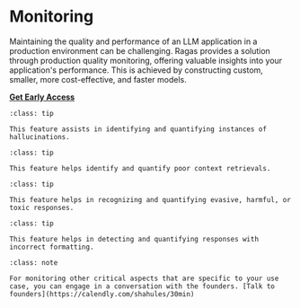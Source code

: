 # Monitoring

Maintaining the quality and performance of an LLM application in a production environment can be challenging. Ragas provides a solution through production quality monitoring, offering valuable insights into your application's performance. This is achieved by constructing custom, smaller, more cost-effective, and faster models.

[**Get Early Access**](https://calendly.com/shahules/30min)

```{admonition} **Faithfulness**
:class: tip

This feature assists in identifying and quantifying instances of hallucinations.
```

```{admonition} **Bad retrieval**
:class: tip

This feature helps identify and quantify poor context retrievals.
```

```{admonition} **Bad response**
:class: tip

This feature helps in recognizing and quantifying evasive, harmful, or toxic responses.
```

```{admonition} **Bad format**
:class: tip

This feature helps in detecting and quantifying responses with incorrect formatting.
```

```{admonition} **Custom use-case**
:class: note

For monitoring other critical aspects that are specific to your use case, you can engage in a conversation with the founders. [Talk to founders](https://calendly.com/shahules/30min)
